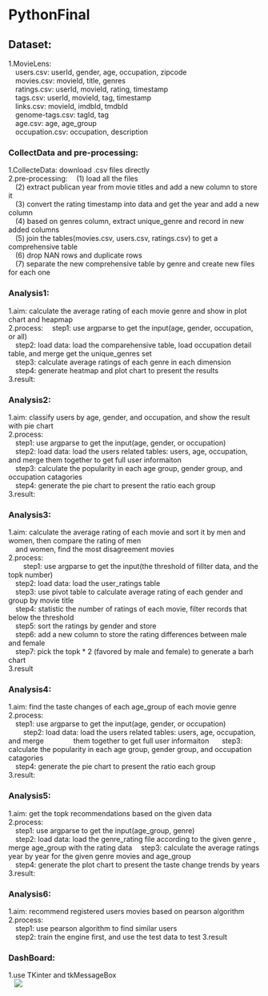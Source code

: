 # PythonFinal

## Dataset:  
  1.MovieLens:  
  &emsp;users.csv: userId, gender, age, occupation, zipcode  
  &emsp;movies.csv: movieId, title, genres  
  &emsp;ratings.csv: userId, movieId, rating, timestamp  
  &emsp;tags.csv: userId, movieId, tag, timestamp  
  &emsp;links.csv: movieId, imdbId, tmdbId  
  &emsp;genome-tags.csv: tagId, tag  
  &emsp;age.csv: age, age_group  
  &emsp;occupation.csv: occupation, description  
  
### CollectData and pre-processing:    
  1.CollecteData: download .csv files directly  
  2.pre-processing: 
  &emsp;(1) load all the files    
  &emsp;(2) extract publican year from movie titles and add a new column to store it  
  &emsp;(3) convert the rating timestamp into data and get the year and add a new column  
  &emsp;(4) based on genres column, extract unique_genre and record in new added columns  
  &emsp;(5) join the tables(movies.csv, users.csv, ratings.csv) to get a comprehensive table  
  &emsp;(6) drop NAN rows and duplicate rows  
  &emsp;(7) separate the new comprehensive table by genre and create new files for each one  
### Analysis1:  
  1.aim: calculate the average rating of each movie genre and show in plot chart and heapmap  
  2.process: 
      &emsp;step1: use argparse to get the input(age, gender, occupation, or all)  
      &emsp;step2: load data: load the comparehensive table, load occupation detail table, and merge
               get the unique_genres set  
      &emsp;step3: calculate average ratings of each genre in each dimension  
      &emsp;step4: generate heatmap and plot chart to present the results  
  3.result:   
        
### Analysis2:  
  1.aim: classify users by age, gender, and occupation, and show the result with pie chart  
  2.process:  
      &emsp;step1: use argparse to get the input(age, gender, or occupation)   
      &emsp;step2: load data: load the users related tables: users, age, occupation, and merge
               them together to get full user informaiton  
      &emsp;step3: calculate the popularity in each age group, gender group, and occupation catagories   
      &emsp;step4: generate the pie chart to present the ratio each group  
  3.result:  
  
### Analysis3:  
  1.aim: calculate the average rating of each movie and sort it by men and women, then compare the rating of men  
  &emsp;and women, find the most disagreement movies  
  2.process:  
      &emsp;step1: use argparse to get the input(the threshold of fillter data, and the topk number)  
      &emsp;step2: load data: load the user_ratings table  
      &emsp;step3: use pivot table to calculate average rating of each gender and group by movie title   
      &emsp;step4: statistic the number of ratings of each movie, filter records that below the threshold   
      &emsp;step5: sort the ratings by gender and store   
      &emsp;step6: add a new column to store the rating differences between male and female   
      &emsp;step7: pick the topk * 2 (favored by male and female) to generate a barh chart  
  3.result  
  
  
### Analysis4:  
  1.aim: find the taste changes of each age_group of each movie genre  
  2.process:   
      &emsp;step1: use argparse to get the input(age, gender, or occupation)  
      &emsp;step2: load data: load the users related tables: users, age, occupation, and merge
               them together to get full user informaiton  
      &emsp;step3: calculate the popularity in each age group, gender group, and occupation catagories   
      &emsp;step4: generate the pie chart to present the ratio each group  
  3.result:  
  
### Analysis5:  
  1.aim: get the topk recommendations based on the given data  
  2.process:  
      &emsp;step1: use argparse to get the input(age_group, genre)  
      &emsp;step2: load data: load the genre_rating file according to the given genre , merge age_group with the rating data
      &emsp;step3: calculate the average ratings year by year for the given genre movies and age_group   
      &emsp;step4: generate the plot chart to present the taste change trends by years   
  3.result:  
  
### Analysis6:  
  1.aim: recommend registered users movies based on pearson algorithm  
  2.process:  
      &emsp;step1: use pearson algorithm to find similar users  
      &emsp;step2: train the engine first, and use the test data to test
  3.result

### DashBoard:  
  1.use TKinter and tkMessageBox  
    ![](/output/dashboard.png)  
    
